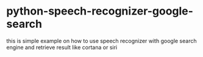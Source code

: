 # python-speech-recognizer-google-search
this is simple example on how to use speech recognizer with google search engine and retrieve result like cortana or siri 
